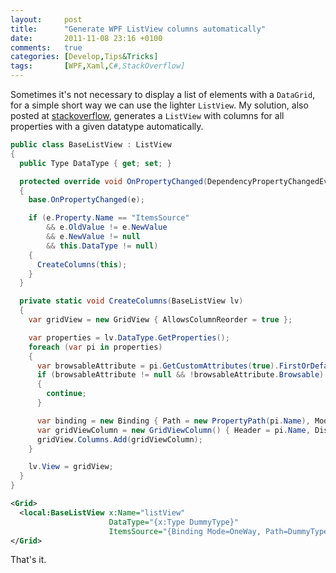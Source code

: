 ```yaml
---
layout:     post
title:      "Generate WPF ListView columns automatically"
date:       2011-11-08 23:16 +0100
comments:   true
categories: [Develop,Tips&Tricks]
tags:       [WPF,Xaml,C#,StackOverflow]
---
```


Sometimes it's not necessary to display a list of elements with a `DataGrid`, for a simple short way we can use the lighter `ListView`.
My solution, also posted at [stackoverflow](https://stackoverflow.com/a/8050721/920384), generates a `ListView` with columns for all properties with a given datatype automatically.

```csharp
public class BaseListView : ListView
{
  public Type DataType { get; set; }

  protected override void OnPropertyChanged(DependencyPropertyChangedEventArgs e)
  {
    base.OnPropertyChanged(e);

    if (e.Property.Name == "ItemsSource"
        && e.OldValue != e.NewValue
        && e.NewValue != null
        && this.DataType != null)
    {
      CreateColumns(this);
    }
  }

  private static void CreateColumns(BaseListView lv)
  {
    var gridView = new GridView { AllowsColumnReorder = true };

    var properties = lv.DataType.GetProperties();
    foreach (var pi in properties)
    {
      var browsableAttribute = pi.GetCustomAttributes(true).FirstOrDefault(a => a is BrowsableAttribute) as BrowsableAttribute;
      if (browsableAttribute != null && !browsableAttribute.Browsable)
      {
        continue;
      }

      var binding = new Binding { Path = new PropertyPath(pi.Name), Mode = BindingMode.OneWay };
      var gridViewColumn = new GridViewColumn() { Header = pi.Name, DisplayMemberBinding = binding };
      gridView.Columns.Add(gridViewColumn);
    }

    lv.View = gridView;
  }
}
```

```xml
<Grid>
  <local:BaseListView x:Name="listView"
                      DataType="{x:Type DummyType}"
                      ItemsSource="{Binding Mode=OneWay, Path=DummyTypeList}" />
</Grid>
```

That's it.
